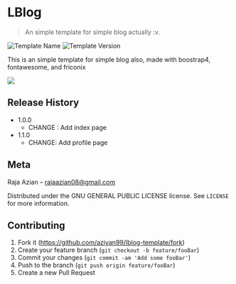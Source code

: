# LBlog
> An simple template for simple blog actually :v.

![Template Name][lblog-badge]
![Template Version][lblog-version]


This is an simple template for simple blog also, made with boostrap4, fontawesome, and friconix

![](screenshot\screenshot/screencapture-127-0-0-1-5500-index-html-2020-03-12-12_16_40.png)

## Release History

* 1.0.0
    * CHANGE : Add index page
* 1.1.0
    * CHANGE: Add profile page

## Meta

Raja Azian – rajaazian08@gmail.com

Distributed under the GNU GENERAL PUBLIC LICENSE license. See ``LICENSE`` for more information.

## Contributing

1. Fork it (<https://github.com/aziyan99/lblog-template/fork>)
2. Create your feature branch (`git checkout -b feature/fooBar`)
3. Commit your changes (`git commit -am 'Add some fooBar'`)
4. Push to the branch (`git push origin feature/fooBar`)
5. Create a new Pull Request

<!-- Markdown link & img dfn's -->
[lblog-badge]: https://img.shields.io/badge/LBlog-an%20simple%20template-green
[lblog-version]: https://img.shields.io/badge/Version-v--1.1.0-yellow